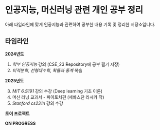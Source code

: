 # 인공지능, 머신러닝 관련 개인 공부 정리

아래 타임라인에 맞게 인공지능과 관련하여 공부한 내용 기록 및 정리한 저장소입니다.
 
## 타임라인

**2024년도**
1. _학부 인공지능_ 강의 (CSE_23 Repository에 공부 필기 저장)
2. _미적분학, 선형대수학, 확률과 통계_ 복습

**2025년도**

3. _MIT 6.S191_ 강의 수강 (Deep learning 기초 이론)
4. 머신 러닝 교과서 - 파이토치편 (세바스찬 라시카 작)
5. _Stanford cs231n_ 강의 수강


**토이 프로젝트**

**ON PROGRESS**
